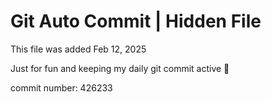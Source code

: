 # Git Auto Commit | Hidden File

This file was added Feb 12, 2025

Just for fun and keeping my daily git commit active 🤪

commit number: 426233
